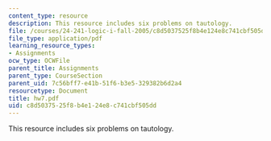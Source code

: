 ```yaml
---
content_type: resource
description: This resource includes six problems on tautology.
file: /courses/24-241-logic-i-fall-2005/c8d5037525f8b4e124e8c741cbf505dd_hw7.pdf
file_type: application/pdf
learning_resource_types:
- Assignments
ocw_type: OCWFile
parent_title: Assignments
parent_type: CourseSection
parent_uid: 7c56bff7-e41b-51f6-b3e5-329382b6d2a4
resourcetype: Document
title: hw7.pdf
uid: c8d50375-25f8-b4e1-24e8-c741cbf505dd
---
```

This resource includes six problems on tautology.

